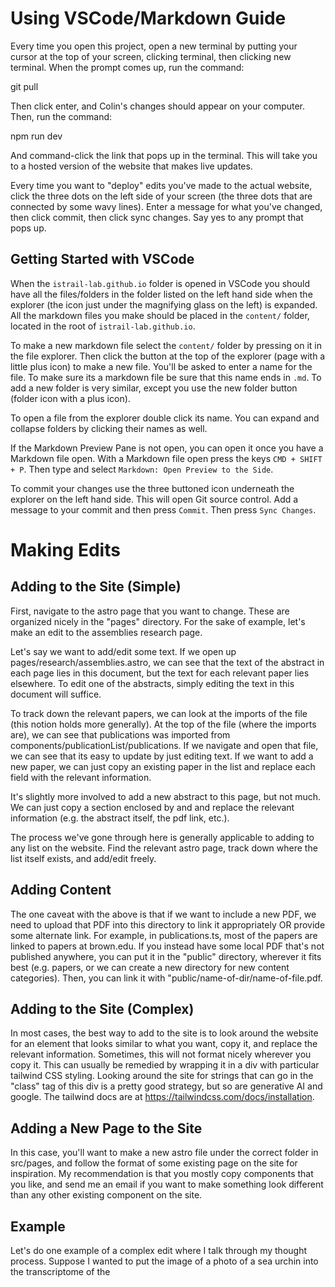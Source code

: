 # Using VSCode/Markdown Guide

Every time you open this project, open a new terminal by putting your cursor at the top of your screen, clicking terminal, then clicking new terminal. When the prompt comes up, run the command: 

git pull

Then click enter, and Colin's changes should appear on your computer. Then, run the command:

npm run dev

And command-click the link that pops up in the terminal. This will take you to a hosted version of the website that makes live updates.

Every time you want to "deploy" edits you've made to the actual website, click the three dots on the left side of your screen (the three dots that are connected by some wavy lines). Enter a message for what you've changed, then click commit, then click sync changes. Say yes to any prompt that pops up.

## Getting Started with VSCode

When the `istrail-lab.github.io` folder is opened in VSCode you should have all the files/folders in the folder listed on the left hand side when the explorer (the icon just under the magnifying glass on the left) is expanded. All the markdown files you make should be placed in the `content/` folder, located in the root of `istrail-lab.github.io`.

To make a new markdown file select the `content/` folder by pressing on it in the file explorer. Then click the button at the top of the explorer (page with a little plus icon) to make a new file. You'll be asked to enter a name for the file. To make sure its a markdown file be sure that this name ends in `.md`. To add a new folder is very similar, except you use the new folder button (folder icon with a plus icon).

To open a file from the explorer double click its name. You can expand and collapse folders by clicking their names as well.

If the Markdown Preview Pane is not open, you can open it once you have a Markdown file open. With a Markdown file open press the keys `CMD + SHIFT + P`. Then type and select `Markdown: Open Preview to the Side`.

To commit your changes use the three buttoned icon underneath the explorer on the left hand side. This will open Git source control. Add a message to your commit and then press `Commit`. Then press `Sync Changes`.

# Making Edits

## Adding to the Site (Simple)

First, navigate to the astro page that you want to change. These are organized nicely in the "pages" directory. For the sake of example, let's make an edit to the assemblies research page.

Let's say we want to add/edit some text. If we open up pages/research/assemblies.astro, we can see that the text of the abstract in each page lies in this document, but the text for each relevant paper lies elsewhere. To edit one of the abstracts, simply editing the text in this document will suffice.

To track down the relevant papers, we can look at the imports of the file (this notion holds more generally). At the top of the file (where the imports are), we can see that publications was imported from components/publicationList/publications. If we navigate and open that file, we can see that its easy to update by just editing text. If we want to add a new paper, we can just copy an existing paper in the list and replace each field with the relevant information.

It's slightly more involved to add a new abstract to this page, but not much. We can just copy a section enclosed by <Abstract> and </Abstract> and replace the relevant information (e.g. the abstract itself, the pdf link, etc.).

The process we've gone through here is generally applicable to adding to any list on the website. Find the relevant astro page, track down where the list itself exists, and add/edit freely.

## Adding Content

The one caveat with the above is that if we want to include a new PDF, we need to upload that PDF into this directory to link it appropriately OR provide some alternate link. For example, in publications.ts, most of the papers are linked to papers at brown.edu. If you instead have some local PDF that's not published anywhere, you can put it in the "public" directory, wherever it fits best (e.g. papers, or we can create a new directory for new content categories). Then, you can link it with "public/name-of-dir/name-of-file.pdf.

## Adding to the Site (Complex)

In most cases, the best way to add to the site is to look around the website for an element that looks similar to what you want, copy it, and replace the relevant information. Sometimes, this will not format nicely wherever you copy it. This can usually be remedied by wrapping it in a div with particular tailwind CSS styling. Looking around the site for strings that can go in the "class" tag of this div is a pretty good strategy, but so are generative AI and google. The tailwind docs are at https://tailwindcss.com/docs/installation.

## Adding a New Page to the Site

In this case, you'll want to make a new astro file under the correct folder in src/pages, and follow the format of some existing page on the site for inspiration. My recommendation is that you mostly copy components that you like, and send me an email if you want to make something look different than any other existing component on the site.

## Example

Let's do one example of a complex edit where I talk through my thought process. Suppose I wanted to put the image of a photo of a sea urchin into the transcriptome of the 

